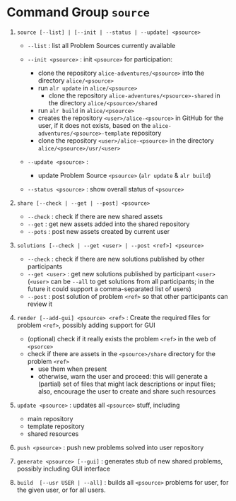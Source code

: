 # Command Group `source`

  1. `source [--list] | [--init | --status | --update] <psource>`
     * `--list` : list all Problem Sources currently available

     * `--init <psource>` : init `<psource>` for participation:

       * clone the repository `alice-adventures/<psource>` into the directory
         `alice/<psource>`
       * run `alr update` in `alice/<psource>`
         * clone the repository `alice-adventures/<psource>-shared` in the
           directory `alice/<psource>/shared`
       * run `alr build` in `alice/<psource>`
       * creates the repository `<user>/alice-<psource>` in GitHub for the
       user, if it does not exists, based on the
       `alice-adventures/<psource>-template` repository
       * clone the repository `<user>/alice-<psource>` in the directory
         `alice/<psource>/usr/<user>`

     * `--update <psource>` :
       * update Problem Source `<psource>` (`alr update` & `alr build`)

     * `--status <psource>` : show overall status of `<psource>`


  2. `share [--check | --get | --post] <psource>`
      * `--check` : check if there are new shared assets
      * `--get` : get new assets added into the shared repository
      * `--pots` : post new assets created by current user


  3. `solutions [--check | --get <user> | --post <ref>] <psource>`
     * `--check` : check if there are new solutions published by other
       participants
     * `--get <user>` : get new solutions published by participant `<user>`
       (`<user>` can be `--all` to get solutions from all participants; in
       the future it could support a comma-separated list of users)
     * `--post` : post solution of problem `<ref>` so that other participants
       can review it


   4. `render [--add-gui] <psource> <ref>` : Create the required files for
      problem `<ref>`, possibly adding support for GUI
      * (optional) check if it really exists the problem `<ref>` in the web
         of `<psorce>`
      * check if there are assets in the `<psource>/share` directory for the
        problem `<ref>`
        * use them when present
        * otherwise, warn the user and proceed: this will generate a
          (partial) set of files that might lack descriptions or input files;
          also, encourage the user to create and share such resources


  1. `update <psource>` : updates all `<psource>` stuff, including
     * main repository
     * template repository
     * shared resources

  1. `push <psource>` : push new problems solved into user repository

  1. `generate <psource> [--gui]` : generates stub of new shared problems,
     possibly including GUI interface

  1. `build `<psource>` [--usr USER | --all]` : builds all `<psource>` problems for
     user, for the given user, or for all users.

